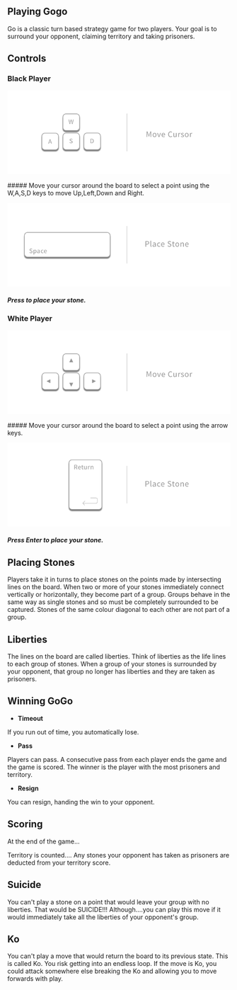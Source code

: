 ## Playing Gogo

Go is a classic turn based strategy game for two players.  Your goal is to surround your opponent, claiming territory and taking prisoners.

## Controls

### Black Player

![Left Player's Move Cursor Controls](/README_IMG/wasd_cursor_controls.png "Left Player WASD move controls")

##### Move your cursor around the board to select a point using the W,A,S,D keys to move Up,Left,Down and Right.

![Left Player Place Stone Controls](/README_IMG/space_place_stone_controls.png "Left Player Place controls")

##### Press  to place your stone.

### White Player

![Right Player's Move Cursor Controls](/README_IMG/arrows_move_cursor_controls.png "Right Player Player Arrows move controls")

##### Move your cursor around the board to select a point using the arrow keys.

![Right Player Place Stone Controls](/README_IMG/enter_place_stone_controls.png "Right Player Place controls")

##### Press Enter to place your stone.


## Placing Stones

Players take it in turns to place stones on the points made by intersecting lines on the board.  When two or more of your stones immediately connect vertically or horizontally, they become part of a group. Groups behave in the same way as single stones and so must be completely surrounded to be captured.  Stones of the same colour diagonal to each other are not part of a group.


## Liberties

The lines on the board are called liberties.  Think of liberties as the life lines to each group of stones.  When a group of your stones is surrounded by your opponent, that group no longer has liberties and they are taken as prisoners.


## Winning GoGo

+ **Timeout**

If you run out of time, you automatically lose.

+ **Pass**

Players can pass.  A consecutive pass from each player ends the game and the game is scored.  The winner is the player with the most prisoners and territory.

+ **Resign**

You can resign, handing the win to your opponent.


## Scoring

At the end of the game...

Territory is counted....
Any stones your opponent has taken as prisoners are deducted from your territory score.


## Suicide

You can't play a stone on a point that would leave your group with no liberties.  That would be SUICIDE!!!  Although....you can play this move if it would immediately take all the liberties of your opponent's group.


## Ko

You can't play a move that would return the board to its previous state.  This is called Ko.  You risk getting into an endless loop.  If the move is Ko, you could attack somewhere else breaking the Ko and allowing you to move forwards with play.